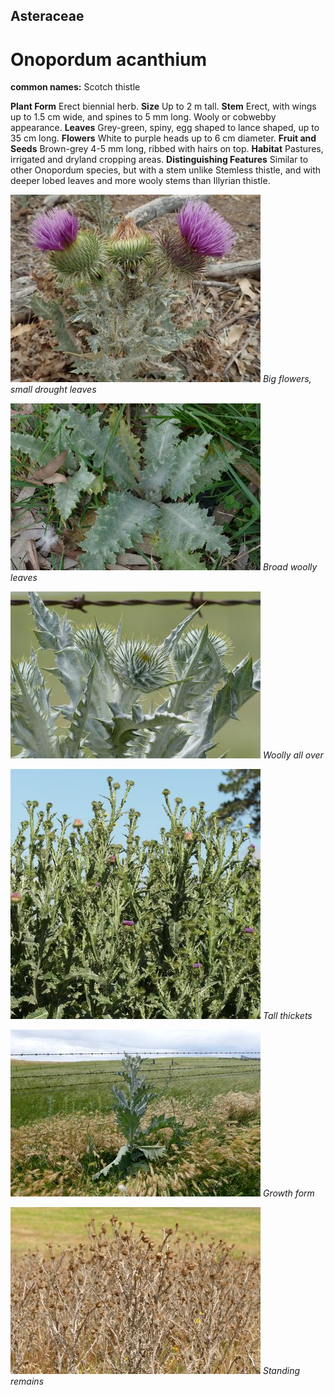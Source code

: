 ## Asteraceae
# Onopordum acanthium
**common names:** Scotch thistle

**Plant Form** Erect biennial herb. **Size** Up to 2 m tall. **Stem** Erect, with wings up to 1.5 cm wide, and spines to 5 mm long. Wooly or cobwebby appearance. **Leaves** Grey-green, spiny, egg shaped to lance shaped, up to 35 cm long. **Flowers** White to purple heads up to 6 cm diameter. **Fruit and Seeds** Brown-grey 4-5 mm long, ribbed with hairs on top. **Habitat** Pastures, irrigated and dryland cropping areas. **Distinguishing Features** Similar to other Onopordum species, but with a stem unlike Stemless thistle, and with deeper lobed leaves and more wooly stems than Illyrian thistle.


![Big flowers, small drought leaves](546_PC152405.jpg)
   *Big flowers, small drought leaves* 

![Broad woolly leaves](2789_P6840964.jpg)
   *Broad woolly leaves* 

![Woolly all over](8250_P6880305.jpg)
   *Woolly all over* 

![Tall thickets](69641_P1022243.jpg)
   *Tall thickets* 

![Growth form](8248_P6880303.jpg)
   *Growth form* 

![Standing remains](79811_P7100144.jpg)
   *Standing remains* 

